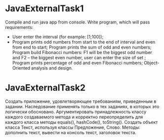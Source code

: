 # JavaExternalTask1

Compile and run java app from console.
Write program, which will pass requirements:
- User enter the interval (for example: [1;100]);
- Program prints odd numbers from start to the end of interval and even from end to start;
Program prints the sum of odd and even numbers;
Program build Fibonacci numbers: F1 will be the biggest odd number and F2 – the biggest even number, user can enter the size of set ;
Program prints percentage of odd and even Fibonacci numbers;
Object-Oriented analysis and design.

# JavaExternalTask2

Создать приложение, удовлетворяющее требованиям, приведенным в задании.
Наследование применять только в тех заданиях, в которых это логически
обосновано. Аргументировать принадлежность классу каждого создаваемого
метода и корректно переопределить для каждого класса методы equals(),
hashCode(), toString().
Создать объект класса Текст, используя классы Предложение, Слово.
Методы: дополнить текст, вывести на консоль текст, заголовок текста.

